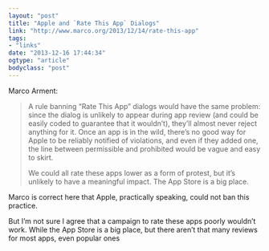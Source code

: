 ```yaml
---
layout: "post"
title: "Apple and `Rate This App` Dialogs"
link: "http://www.marco.org/2013/12/14/rate-this-app"
tags: 
- "links"
date: "2013-12-16 17:44:34"
ogtype: "article"
bodyclass: "post"
---
```


Marco Arment:

> A rule banning “Rate This App” dialogs would have the same problem: since the dialog is unlikely to appear during app review (and could be easily coded to guarantee that it wouldn’t), they’ll almost never reject anything for it. Once an app is in the wild, there’s no good way for Apple to be reliably notified of violations, and even if they added one, the line between permissible and prohibited would be vague and easy to skirt.
> 
> We could all rate these apps lower as a form of protest, but it’s unlikely to have a meaningful impact. The App Store is a big place.

Marco is correct here that Apple, practically speaking, could not ban this practice.

But I’m not sure I agree that a campaign to rate these apps poorly wouldn’t work. While the App Store is a big place, but there aren’t that many reviews for most apps, even popular ones